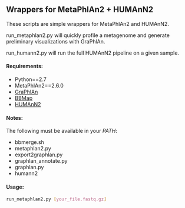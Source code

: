 ## Wrappers for MetaPhlAn2 + HUMAnN2

These scripts are simple wrappers for MetaPhlAn2 and HUMAnN2.

run_metaphlan2.py will quickly profile a metagenome and generate
preliminary visualizations with GraPhlAn.

run_humann2.py will run the full HUMAnN2 pipeline on a given sample.

#### Requirements:
- Python==2.7
- MetaPhlAn2==2.6.0
- [GraPhlAn](https://huttenhower.sph.harvard.edu/graphlan)
- [BBMap](https://sourceforge.net/projects/bbmap/)
- [HUMAnN2](http://huttenhower.sph.harvard.edu/humann2)

#### Notes:
The following must be available in your *PATH*:
- bbmerge.sh
- metaphlan2.py
- export2graphlan.py
- graphlan_annotate.py
- graphlan.py
- humann2

#### Usage:
```bash
run_metaphlan2.py [your_file.fastq.gz]
```